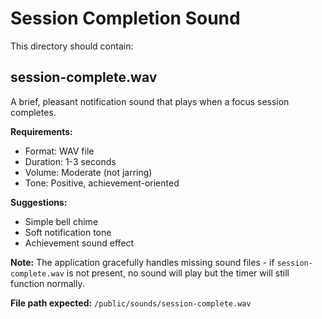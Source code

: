 # Session Completion Sound

This directory should contain:

## session-complete.wav

A brief, pleasant notification sound that plays when a focus session completes.

**Requirements:**
- Format: WAV file
- Duration: 1-3 seconds
- Volume: Moderate (not jarring)
- Tone: Positive, achievement-oriented

**Suggestions:**
- Simple bell chime
- Soft notification tone
- Achievement sound effect

**Note:** The application gracefully handles missing sound files - if `session-complete.wav` is not present, no sound will play but the timer will still function normally.

**File path expected:** `/public/sounds/session-complete.wav`